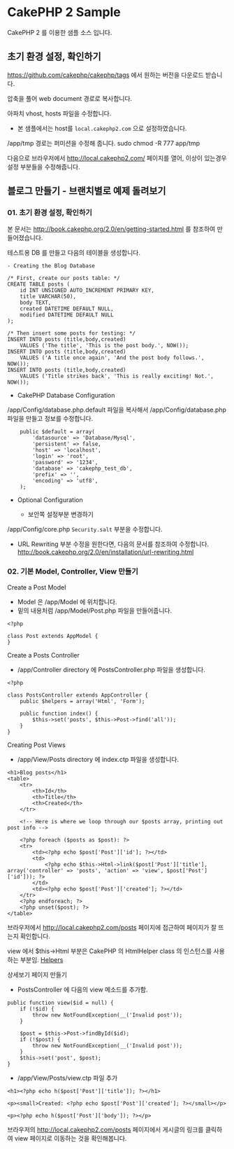 # CakePHP 2 Sample

CakePHP 2 를 이용한 샘플 소스 입니다.


## 초기 환경 설정, 확인하기

https://github.com/cakephp/cakephp/tags 에서 원하는 버전을 다운로드 받습니다.

압축을 풀어 web document 경로로 복사합니다.

아파치 vhost, hosts 파일을 수정합니다.
* 본 샘플에서는 host를 ```local.cakephp2.com``` 으로 설정하였습니다.


/app/tmp 경로는 퍼미션을 수정해 줍니다.
sudo chmod -R 777 app/tmp


다음으로 브라우저에서 http://local.cakephp2.com/ 페이지를 열어, 이상이 있는경우 설정 부분들을 수정해줍니다.


## 블로그 만들기 - 브랜치별로 예제 돌려보기

### 01. 초기 환경 설정, 확인하기

본 문서는 http://book.cakephp.org/2.0/en/getting-started.html 를 참조하여 만들어졌습니다.

테스트용 DB 를 만들고 다음의 테이블을 생성합니다.

```
- Creating the Blog Database

/* First, create our posts table: */
CREATE TABLE posts (
    id INT UNSIGNED AUTO_INCREMENT PRIMARY KEY,
    title VARCHAR(50),
    body TEXT,
    created DATETIME DEFAULT NULL,
    modified DATETIME DEFAULT NULL
);

/* Then insert some posts for testing: */
INSERT INTO posts (title,body,created)
    VALUES ('The title', 'This is the post body.', NOW());
INSERT INTO posts (title,body,created)
    VALUES ('A title once again', 'And the post body follows.', NOW());
INSERT INTO posts (title,body,created)
    VALUES ('Title strikes back', 'This is really exciting! Not.', NOW());
```

- CakePHP Database Configuration

/app/Config/database.php.default 파일을 복사해서 /app/Config/database.php 파일을 만들고 정보를 수정합니다.

```
	public $default = array(
		'datasource' => 'Database/Mysql',
		'persistent' => false,
		'host' => 'localhost',
		'login' => 'root',
		'password' => '1234',
		'database' => 'cakephp_test_db',
		'prefix' => '',
		'encoding' => 'utf8',
	);
```

- Optional Configuration

    - 보안쪽 설정부분 변경하기

/app/Config/core.php ```Security.salt``` 부분을 수정합니다.


- URL Rewriting 부분 수정을 원한다면, 다음의 문서를 참조하여 수정합니다. http://book.cakephp.org/2.0/en/installation/url-rewriting.html


### 02. 기본 Model, Controller, View 만들기

Create a Post Model

- Model 은 /app/Model 에 위치합니다.
- 밑의 내용처럼 /app/Model/Post.php 파일을 만들어줍니다.

```
<?php

class Post extends AppModel {
}
```


Create a Posts Controller

- /app/Controller directory 에 PostsController.php 파일을 생성합니다.

```
<?php

class PostsController extends AppController {
    public $helpers = array('Html', 'Form');

    public function index() {
        $this->set('posts', $this->Post->find('all'));
    }
}
```


Creating Post Views

- /app/View/Posts directory 에 index.ctp 파일을 생성합니다.


```
<h1>Blog posts</h1>
<table>
    <tr>
        <th>Id</th>
        <th>Title</th>
        <th>Created</th>
    </tr>

    <!-- Here is where we loop through our $posts array, printing out post info -->

    <?php foreach ($posts as $post): ?>
    <tr>
        <td><?php echo $post['Post']['id']; ?></td>
        <td>
            <?php echo $this->Html->link($post['Post']['title'],
array('controller' => 'posts', 'action' => 'view', $post['Post']['id'])); ?>
        </td>
        <td><?php echo $post['Post']['created']; ?></td>
    </tr>
    <?php endforeach; ?>
    <?php unset($post); ?>
</table>
```

브라우저에서 http://local.cakephp2.com/posts 페이지에 접근하여 페이지가 잘 뜨는지 확인합니다.

view 에서 $this->Html 부분은 CakePHP 의 HtmlHelper class 의 인스턴스를 사용하는 부분임. [Helpers](http://book.cakephp.org/2.0/en/views/helpers.html)


상세보기 페이지 만들기
- PostsController 에 다음의 view 메소드를 추가함.

```
public function view($id = null) {
    if (!$id) {
        throw new NotFoundException(__('Invalid post'));
    }

    $post = $this->Post->findById($id);
    if (!$post) {
        throw new NotFoundException(__('Invalid post'));
    }
    $this->set('post', $post);
}
```


- /app/View/Posts/view.ctp 파일 추가

```
<h1><?php echo h($post['Post']['title']); ?></h1>

<p><small>Created: <?php echo $post['Post']['created']; ?></small></p>

<p><?php echo h($post['Post']['body']); ?></p>
```


브라우저의 http://local.cakephp2.com/posts 페이지에서 게시글의 링크를 클릭하여 view 페이지로 이동하는 것을 확인해봅니다.





